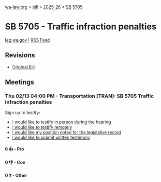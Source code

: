 [wa-law.org](/) > [bill](/bill/) > [2025-26](/bill/2025-26/) > [SB 5705](/bill/2025-26/sb/5705/)

# SB 5705 - Traffic infraction penalties
[leg.wa.gov](https://app.leg.wa.gov/billsummary?BillNumber=5705&Year=2025&Initiative=false) | [RSS Feed](./rss.xml)

## Revisions
* [Original Bill](1/)

## Meetings
### Thu 02/13 04:00 PM - Transportation (TRAN): SB 5705 Traffic infraction penalties
Sign up to testify:
* [I would like to testify in person during the hearing](https://app.leg.wa.gov/csi/Testifier/Add?chamber=House&mId=32731&aId=163776&caId=25769&tId=1)
* [I would like to testify remotely](https://app.leg.wa.gov/csi/Testifier/Add?chamber=House&mId=32731&aId=163776&caId=25769&tId=2)
* [I would like my position noted for the legislative record](https://app.leg.wa.gov/csi/Testifier/Add?chamber=House&mId=32731&aId=163776&caId=25769&tId=3)
* [I would like to submit written testimony](https://app.leg.wa.gov/csi/Testifier/Add?chamber=House&mId=32731&aId=163776&caId=25769&tId=4)

#### 6 👍 - Pro

#### 0 👎 - Con

#### 0 ❓ - Other
